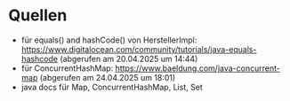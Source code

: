 # Quellen

- für equals() and hashCode() von HerstellerImpl: https://www.digitalocean.com/community/tutorials/java-equals-hashcode (abgerufen am 20.04.2025 um 14:44)
- für ConcurrentHashMap: https://www.baeldung.com/java-concurrent-map (abgerufen am 24.04.2025 um 18:01)
- java docs für Map, ConcurrentHashMap, List, Set